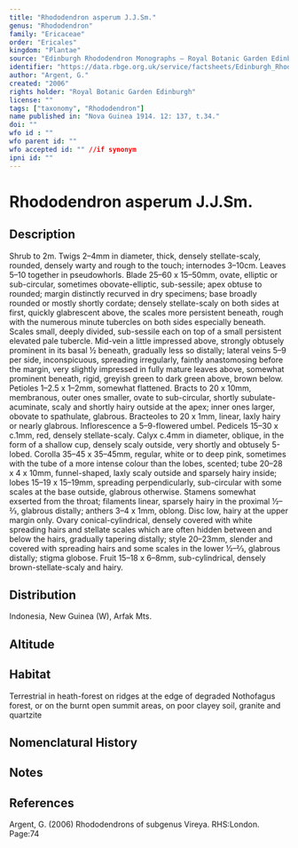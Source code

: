 ```yaml
---
title: "Rhododendron asperum J.J.Sm."
genus: "Rhododendron"
family: "Ericaceae"
order: "Ericales"
kingdom: "Plantae"
source: "Edinburgh Rhododendron Monographs – Royal Botanic Garden Edinburgh"
identifier: "https://data.rbge.org.uk/service/factsheets/Edinburgh_Rhododendron_Monographs.xhtml"
author: "Argent, G."
created: "2006"
rights holder: "Royal Botanic Garden Edinburgh"
license: ""
tags: ["taxonomy", "Rhododendron"]
name published in: "Nova Guinea 1914. 12: 137, t.34."
doi: ""
wfo id : ""
wfo parent id: ""
wfo accepted id: "" //if synonym                      
ipni id: ""
---
```


                       

# Rhododendron asperum J.J.Sm.

## Description
Shrub to 2m. Twigs 2–4mm in diameter, thick, densely stellate-scaly, rounded, densely warty and rough to the touch; internodes 3–10cm. Leaves 5–10 together in pseudowhorls. Blade 25–60 x 15–50mm, ovate, elliptic or sub-circular, sometimes obovate-elliptic, sub-sessile; apex obtuse to rounded; margin distinctly recurved in dry specimens; base broadly rounded or mostly shortly cord­ate; densely stellate-scaly on both sides at first, quickly glabrescent above, the scales more persistent beneath, rough with the numerous minute tubercles on both sides especially beneath. Scales small, deeply divided, sub-­sessile each on top of a small persistent elevated pale tubercle. Mid-vein a little impressed above, strongly obtusely prominent in its basal ½ beneath, gradually less so distally; lateral veins 5–9 per side, inconspicuous, spreading irregularly, faintly anastomosing before the margin, very slightly impressed in fully mature leaves above, somewhat prominent beneath, rigid, greyish green to dark green above, brown below. Petioles 1–2.5 x 1–2mm, somewhat flattened. Bracts to 20 x 10mm, membranous, outer ones smaller, ovate to sub-circular, shortly subulate-acuminate, scaly and shortly hairy outside at the apex; inner ones larger, obovate to spathulate, glabrous. Bracteoles to 20 x 1mm, linear, laxly hairy or nearly glabrous. Inflorescence a 5–9-flowered umbel. Pedicels 15–30 x c.1mm, red, densely stellate-scaly. Calyx c.4mm in diameter, oblique, in the form of a shallow cup, densely scaly outside, very shortly and obtusely 5-lobed. Corolla 35–45 x 35–45mm, regular, white or to deep pink, sometimes with the tube of a more intense colour than the lobes, scented; tube 20–28 x 4 x 10mm, funnel-shaped, laxly scaly outside and sparsely hairy inside; lobes 15–19 x 15–19mm, spreading perpendicularly, sub-circular with some scales at the base outside, glabrous otherwise. Stamens somewhat exserted from the throat; filaments linear, sparsely hairy in the proximal ½–2⁄3, glabrous distally; anthers 3–4 x 1mm, oblong. Disc low, hairy at the upper margin only. Ovary conical-cylindrical, densely covered with white spreading hairs and stellate scales which are often hidden between and below the hairs, gradually tapering distally; style 20–23mm, slender and covered with spreading hairs and some scales in the lower ½–2⁄3, glabrous distally; stigma globose. Fruit 15–18 x 6–8mm, sub-cylindrical, densely brown-stellate-scaly and hairy.

## Distribution
Indonesia, New Guinea (W), Arfak Mts.

## Altitude


## Habitat
Terrestrial in heath-forest on ridges at the edge of degraded Nothofagus forest, or on the burnt open summit areas, on poor clayey soil, granite and quartzite

## Nomenclatural History

                       
## Notes


## References

Argent, G. (2006) Rhododendrons of subgenus Vireya. RHS:London. Page:74
